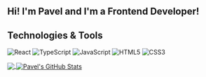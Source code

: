 <!-- <div style='font-size:1.2rem;text-align:center;font-weight:500;padding-bottom:1em;'>Hi! I'm Pavel and I'm a Frontend Developer!</div> -->

## Hi! I'm Pavel and I'm a Frontend Developer!

## Technologies & Tools

![React](https://img.shields.io/static/v1?style=for-the-badge&message=React&color=222222&logo=React&logoColor=61DAFB&label=)
![TypeScript](https://img.shields.io/static/v1?style=for-the-badge&message=TypeScript&color=3178C6&logo=TypeScript&logoColor=FFFFFF&label=)
![JavaScript](https://img.shields.io/static/v1?style=for-the-badge&message=JavaScript&color=222222&logo=JavaScript&logoColor=F7DF1E&label=)
![HTML5](https://img.shields.io/static/v1?style=for-the-badge&message=HTML5&color=E34F26&logo=HTML5&logoColor=FFFFFF&label=)
![CSS3](https://img.shields.io/static/v1?style=for-the-badge&message=CSS3&color=1572B6&logo=CSS3&logoColor=FFFFFF&label=)

<a href="https://github.com/rz0r/rz0r">
  <img align="center" src="https://github-readme-stats.vercel.app/api/top-langs/?username=rz0r&hide=css,html,tex&title_color=ffffff&text_color=c9cacc&icon_color=2bbc8a&bg_color=1d1f21&langs_count=3" />
</a>
<a href="https://github.com/rz0r/rz0r">
  <img align="center" src="https://github-readme-stats.vercel.app/api?username=rz0r&show_icons=true&line_height=27&count_private=true&title_color=ffffff&text_color=c9cacc&icon_color=2bbc8a&bg_color=1d1f21" alt="Pavel's GitHub Stats" />
</a>
